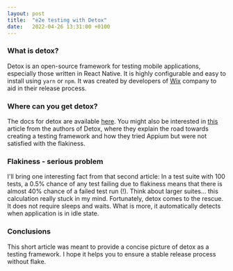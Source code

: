 ```yaml
---
layout: post
title:  "e2e testing with Detox"
date:   2022-04-26 13:31:00 +0100
---
```



### What is detox?

Detox is an open-source framework for testing mobile applications, especially those written in React Native. It is highly configurable and easy to install using `yarn` or `npm`. It was created by developers of [Wix](https://www.wix.com) company to aid in their release process.

### Where can you get detox?

The docs for detox are available [here](https://wix.github.io/Detox/docs/introduction/getting-started/). You might also be interested in [this](https://hackernoon.com/detox-gray-box-end-to-end-testing-framework-for-mobile-apps-196ccd9564ce) article from the authors of Detox, where they explain the road towards creating a testing framework and how they tried Appium but were not satisfied with the flakiness.

### Flakiness - serious problem

I'll bring one interesting fact from that second article: In a test suite with 100 tests, a 0.5% chance of any test failing due to flakiness means that there is almost 40% chance of a failed test run (!). Think about larger suites... this calculation really stuck in my mind. Fortunately, detox comes to the rescue. It does not require sleeps and waits. What is more, it automatically detects when application is in idle state.

### Conclusions

This short article was meant to provide a concise picture of detox as a testing framework. I hope it helps you to ensure a stable release process without flake.